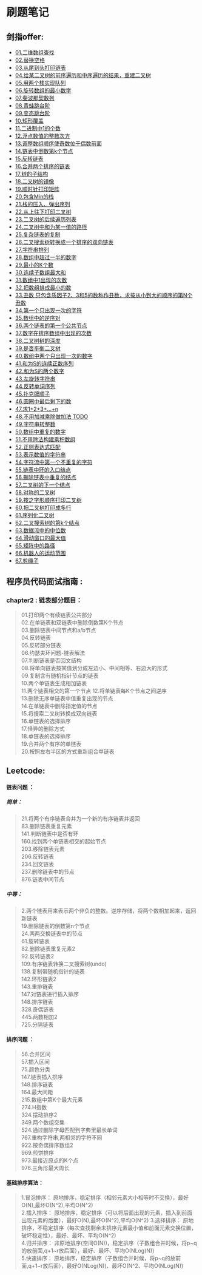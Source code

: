 刷题笔记
=================================

## 剑指offer: 
 
- [01.二维数组查找  ](./src/main/java/com/example/swordoffer/Sword01_FindInArray.java)
- [02.替换空格  ](./src/main/java/com/example/swordoffer/Sword02_ReplaceSpace.java)
- [03.从尾到头打印链表  ](./src/main/java/com/example/swordoffer/Sword03_printLinkedList.java)
- [04.给某二叉树的前序遍历和中序遍历的结果，重建二叉树  ](./src/main/java/com/example/swordoffer/Sword04_RebuildBinaryTree.java)
- [05.用两个栈实现队列  ](./src/main/java/com/example/swordoffer/Sword05_QueuingWithTwoStacks.java)
- [06.旋转数组的最小数字  ](./src/main/java/com/example/swordoffer/Sword06_MinNumberInRotateArray.java)
- [07.斐波那契数列  ](./src/main/java/com/example/swordoffer/Sword07_Fibonacci.java)
- [08.青蛙跳台阶  ](./src/main/java/com/example/swordoffer/Sword08_JumpFloor.java)
- [09.变态跳台阶  ](./src/main/java/com/example/swordoffer/Sword09_JumpFloorII.java)
- [10.矩形覆盖  ](./src/main/java/com/example/swordoffer/Sword10_RectCover.java)
- [11.二进制中1的个数  ](./src/main/java/com/example/swordoffer/Sword11_NumberOf1.java)
- [12.浮点数值的整数次方   ](./src/main/java/com/example/swordoffer/Sword12_Power.java)
- [13.调整数组顺序使奇数位于偶数前面  ](./src/main/java/com/example/swordoffer/Sword13_ReOrderArray.java)
- [14.链表中倒数第k个节点  ](./src/main/java/com/example/swordoffer/Sword14_FindKthToTail.java)
- [15.反转链表  ](./src/main/java/com/example/swordoffer/Sword15_ReverseList.java)
- [16.合并两个排序的链表  ](./src/main/java/com/example/swordoffer/Sword16_MergeSortedLinkedList.java)
- [17.树的子结构  ](./src/main/java/com/example/swordoffer/Sword17_HasSubtree.java)
- [18.二叉树的镜像  ](./src/main/java/com/example/swordoffer/Sword18_Mirror.java)
- [19.顺时针打印矩阵  ](./src/main/java/com/example/swordoffer/Sword19_PrintMatrix.java)
- [20.包含Min的栈  ](./src/main/java/com/example/swordoffer/Sword20_StackWithMin.java)
- [21.栈的压入、弹出序列  ](./src/main/java/com/example/swordoffer/Sword21_IsPopOrder.java)
- [22.从上往下打印二叉树  ](./src/main/java/com/example/swordoffer/Sword22_PrintFromTopToBottom.java)
- [23.二叉树的后续遍历列表  ](./src/main/java/com/example/swordoffer/Sword23_VerifySquenceOfBST.java)
- [24.二叉树中和为某一值的路径  ](./src/main/java/com/example/swordoffer/Sword24_FindPath.java)
- [25.复杂链表的复制  ](./src/main/java/com/example/swordoffer/Sword25_Clone.java)
- [26.二叉搜索树转换成一个排序的双向链表  ](./src/main/java/com/example/swordoffer/Sword26_BSTToDoubleLinkedList.java)
- [27.字符串排列  ](./src/main/java/com/example/swordoffer/Sword27_Permutation.java)
- [28.数组中超过一半的数字  ](./src/main/java/com/example/swordoffer/Sword28_MoreThanHalfNum.java)
- [29.最小的K个数  ](./src/main/java/com/example/swordoffer/Sword29_LeastKNumber.java)
- [30.连续子数组最大和  ](./src/main/java/com/example/swordoffer/Sword30_FindGreatestSumOfSubArray.java)
- [31.数组中1出现的次数  ](./src/main/java/com/example/swordoffer/Sword31_NumberOf1.java)
- [32.把数组排成最小的数  ](./src/main/java/com/example/swordoffer/Sword32_PrintMinNumber.java)
- [33.丑数 只包含质因子2、3和5的数称作丑数，求按从小到大的顺序的第N个丑数  ](./src/main/java/com/example/swordoffer/Sword33_UglyNumber.java)
- [34.第一个只出现一次的字符  ](./src/main/java/com/example/swordoffer/Sword34_FirstNotRepeatChar.java)
- [35.数组中的逆序对  ](./src/main/java/com/example/swordoffer/Sword35_InversePairs.java)
- [36.两个链表的第一个公共节点  ](./src/main/java/com/example/swordoffer/Sword36_FindFirstCommonNode.java)
- [37.数字在排序数组中出现的次数  ](./src/main/java/com/example/swordoffer/Sword37_GetNumberOfK.java)
- [38.二叉树树的深度  ](./src/main/java/com/example/swordoffer/Sword38_TreeDepth.java)
- [39.是否平衡二叉树  ](./src/main/java/com/example/swordoffer/Sword39_IsBalancedTree.java)
- [40.数组中两个只出现一次的数字  ](./src/main/java/com/example/swordoffer/Sword40_FindNumberAppearOnce.java)
- [41.和为S的连续正数序列  ](./src/main/java/com/example/swordoffer/Sword41_ConitunuousSequence.java)
- [42.和为S的两个数字  ](./src/main/java/com/example/swordoffer/Sword42_FindNumbersWithSum.java)
- [43.左旋转字符串  ](./src/main/java/com/example/swordoffer/Sword43_LeftRotateString.java)
- [44.反转单词序列  ](./src/main/java/com/example/swordoffer/Sword44_ReverseSentence.java)
- [45.扑克牌顺子  ](./src/main/java/com/example/swordoffer/Sword45_isContinuous.java)
- [46.圆圈中最后剩下的数  ](./src/main/java/com/example/swordoffer/Sword46_LastRemaining.java)
- [47.求1+2+3+...+n  ](./src/main/java/com/example/swordoffer/Sword47_Sum.java)
- [48.不用加减乘除做加法 TODO](./src/main/java/com/example/swordoffer/Sword48_Add.java)
- [49.字符串转整数  ](./src/main/java/com/example/swordoffer/Sword49_StrToInt.java)
- [50.数组中重复的数字  ](./src/main/java/com/example/swordoffer/Sword50_Duplicate.java)
- [51.不用除法构建乘积数组](./src/main/java/com/example/swordoffer/Sword51_Multiply.java)
- [52.正则表达式匹配  ](./src/main/java/com/example/swordoffer/Sword52_Match.java)
- [53.表示数值的字符串  ](./src/main/java/com/example/swordoffer/Sword53_IsNumberic.java)
- [54.字符流中第一个不重复的字符  ](./src/main/java/com/example/swordoffer/Sword54_FirstAppearingOnce.java)
- [55.链表中环的入口结点  ](./src/main/java/com/example/swordoffer/Sword55_EntryNodeOfLoop.java)
- [56.删除链表中重复的结点  ](./src/main/java/com/example/swordoffer/Sword56_DeleteDuplication.java)
- [57.二叉树的下一个结点  ](./src/main/java/com/example/swordoffer/Sword57_GetNext.java)
- [58.对称的二叉树  ](./src/main/java/com/example/swordoffer/Sword58_isSymmetrical.java)
- [59.按之字形顺序打印二叉树  ](./src/main/java/com/example/swordoffer/Sword59_PrintZigZag.java)
- [60.把二叉树打印成多行  ](./src/main/java/com/example/swordoffer/Sword60_PrintMultiLines.java)
- [61.序列化二叉树  ](./src/main/java/com/example/swordoffer/Sword61_SerializeTreeNode.java)
- [62.二叉搜索树的第k个结点  ](./src/main/java/com/example/swordoffer/Sword62_KthNode.java)
- [63.数据流中的中位数  ](./src/main/java/com/example/swordoffer/Sword63_StreamMid.java)
- [64.滑动窗口的最大值  ](./src/main/java/com/example/swordoffer/Sword64_MaxInWindow.java)
- [65.矩阵中的路径  ](./src/main/java/com/example/swordoffer/Sword65_MatrixPath.java)
- [66.机器人的运动范围  ](./src/main/java/com/example/swordoffer/Sword66_MovingCount.java)
- [67.剪绳子  ](./src/main/java/com/example/swordoffer/Sword67_CutRope.java)



## 程序员代码面试指南 : 

### chapter2 : 链表部分题目：
> 01.打印两个有续链表公共部分  
02.在单链表和双链表中删除倒数第K个节点  
03.删除链表中间节点和a/b节点  
04.反转链表  
05.反转部分链表  
06.约瑟夫环问题-链表解法  
07.判断链表是否回文结构  
08.将单向链表按某值划分成左边小、中间相等、右边大的形式  
09.复制含有随机指针节点的链表  
10.两个单链表生成相加链表  
11.两个链表相交的第一个节点
12.将单链表每K个节点之间逆序  
13.删除无序单链表中值重复出现的节点  
14.在单链表中删除指定值的节点  
15.将搜索二叉树转换成双向链表  
16.单链表的选择排序  
17.怪异的删除方式  
18.单链表的选择排序  
19.合并两个有序的单链表  
20.按照左右半区的方式重新组合单链表  

## Leetcode: 

#### 链表问题 ：
##### 简单：
> 21.将两个有序链表合并为一个新的有序链表并返回  
83.删除链表重复元素  
141.判断链表中是否有环  
160.找到两个单链表相交的起始节点  
203.移除链表元素  
206.反转链表  
234.回文链表  
237.删除链表中的节点  
876.链表中间节点  

##### 中等：
> 2.两个链表用来表示两个非负的整数。逆序存储，将两个数相加起来，返回新链表  
19.删除链表的倒数第n个节点  
24.两两交换链表中的节点  
61.旋转链表  
82.删除链表重复元素2  
92.反转链表2  
109.有序链表转换二叉搜索树(undo)    
138.复制带随机指针的链表    
142.环形链表2  
143.重排链表  
147.对链表进行插入排序  
148.排序链表  
328.奇偶链表  
445.两数相加2  
725.分隔链表  

#### 排序问题 ：

> 56.合并区间     
57.插入区间     
75.颜色分类    
147.链表插入排序    
148.排序链表    
164.最大间距    
215.数组中第K个最大元素    
274.H指数    
324.摆动排序2    
349.两个数组交集    
524.通过删除字母匹配到字典里最长单词    
767.重构字符串,两相邻的字符不同    
922.按奇偶排序数组2    
969.煎饼排序  
973.最接近原点的K个点   
976.三角形最大周长   





#### 基础排序算法：
> 1.冒泡排序： 原地排序，稳定排序（相邻元素大小相等时不交换），最好O(N),最坏O(N^2),平均O(N^2)  
2.插入排序： 原地排序，稳定排序（可以将后面出现的元素，插入到前面出现元素的后面），最好O(N),最坏O(N^2),平均O(N^2)
3.选择排序： 原地排序，不稳定排序（每次查找剩余未排序元素最小值和前面元素交换位置，破坏稳定性），最好、最坏、平均O(N^2)  
4.归并排序： 非原地排序(空间O(N))，稳定排序（子数组合并时候，将p~q的放前面,q+1~r放后面），最好、最坏、平均O(NLog(N))  
5.快速排序： 原地排序，稳定排序（子数组合并时候，将p~q的放前面,q+1~r放后面），最好O(NLog(N))、最坏O(N^2、平均O(NLog(N)) 